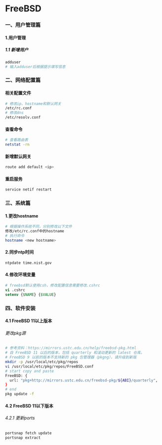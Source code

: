 FreeBSD
=

### 一、用户管理篇
#### 1.用户管理
##### 1.1 新增用户
```bash
adduser
# 输入adduser后根据提示填写信息
```

### 二、网络配置篇
#### 相关配置文件 
```bash
# 修改ip、hostname和默认网关
/etc/rc.conf
# 修改dns
/etc/resolv.conf
```
#### 查看命令
```bash 
# 查看路由表
netstat -rn 
```

#### 新增默认网关
```bash 
route add default <ip>
```

#### 重启服务
```bash 
service netif restart 
```

### 三、系统篇
#### 1.更改hostname
```bash
# 根据操作系统不同，分别修改以下文件
修改/etc/rc.conf中的hostname
# 执行命令
hostname <new hostname>
```

#### 2.同步ntp时间
```bash
ntpdate time.nist.gov
```



#### 4.修改环境变量
```csh 
# freebsd默认使用csh，修改配置信息需要修改.cshrc
vi .cshrc
setenv {$NAME} {$VALUE}
```

### 四、软件安装
#### 4.1 FreeBSD 11以上版本
######  更改pkg源
```bash
# 参考资料：https://mirrors.ustc.edu.cn/help/freebsd-pkg.html
# 自 FreeBSD 11 以后的版本，包括 quarterly 和滚动更新的 latest 仓库。
# FreeBSD 9 以前的版本不支持新的 pkg 包管理器（pkgng），请升级到新版
mkdir -p /usr/local/etc/pkg/repos
vi /usr/local/etc/pkg/repos/FreeBSD.conf
# start copy and paste
FreeBSD: {
  url: "pkg+http://mirrors.ustc.edu.cn/freebsd-pkg/${ABI}/quarterly",
}
# end 
pkg update -f
```

#### 4.2 FreeBSD 11以下版本
###### 4.2.1 更新ports
```bash 
portsnap fetch update
portsnap extract
```

